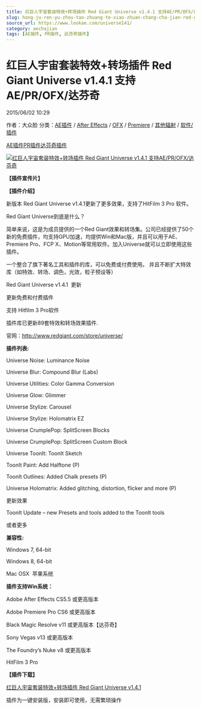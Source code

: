 ```yaml
---
title: 红巨人宇宙套装特效+转场插件 Red Giant Universe v1.4.1 支持AE/PR/OFX/达芬奇
slug: hong-ju-ren-yu-zhou-tao-zhuang-te-xiao-zhuan-chang-cha-jian-red-giant-universe-v1-4-1-zhi-chi-ae-pr-ofx-da-fen-qi
source_url: https://www.lookae.com/universe141/
category: aechajian
tags: [AE插件, PR插件, 达芬奇插件]
---
```

# 红巨人宇宙套装特效+转场插件 Red Giant Universe v1.4.1 支持AE/PR/OFX/达芬奇

2015/06/02 10:29

作者：大众脸
分类：[AE插件](https://www.lookae.com/after-effects/aechajian/) / [After Effects](https://www.lookae.com/after-effects/) / [OFX](https://www.lookae.com/qitarjcj/ofxzy/) / [Premiere](https://www.lookae.com/qitarjcj/premierezy/) / [其他辐射](https://www.lookae.com/others/) / [软件/插件](https://www.lookae.com/qitarjcj/)

[AE插件](https://www.lookae.com/tag/ae%e6%8f%92%e4%bb%b6/)[PR插件](https://www.lookae.com/tag/pr%e6%8f%92%e4%bb%b6/)[达芬奇插件](https://www.lookae.com/tag/%e8%be%be%e8%8a%ac%e5%a5%87%e6%8f%92%e4%bb%b6/)

[![红巨人宇宙套装特效+转场插件 Red Giant Universe v1.4.1 支持AE/PR/OFX/达芬奇](https://www.lookae.com/wp-content/uploads/2014/09/Universe.jpg "红巨人宇宙套装特效+转场插件 Red Giant Universe v1.4.1 支持AE/PR/OFX/达芬奇-LookAE.com")](https://www.lookae.com/wp-content/uploads/2014/09/Universe.jpg)

**【插件宣传片】**

**【插件介绍】**

新版本 Red Giant Universe v1.4.1更新了更多效果，支持了HitFilm 3 Pro 软件。

Red Giant Universe到底是什么？

简单来说，这是为成员提供的一个Red Giant效果和转场集。公司已经提供了50个新的免费插件，均支持GPU加速，均提供Win和Mac版，并且可以用于AE、Premiere Pro、FCP X、Motion等常用软件。加入Universe就可以立即使用这些插件。

一个整合了旗下著名工具和插件的库，可以免费或付费使用。 并且不断扩大特效库（如特效、转场、调色，光效，粒子预设等）

Red Giant Universe v1.4.1  更新

更新免费和付费插件

支持 Hitfilm 3 Pro软件

插件库已更新89套特效和转场效果插件.

官网：http://www.redgiant.com/store/universe/

**插件列表:**

Universe Noise: Luminance Noise

Universe Blur: Compound Blur (Labs)

Universe Utilities: Color Gamma Conversion

Universe Glow: Glimmer

Universe Stylize: Carousel

Universe Stylize: Holomatrix EZ

Universe CrumplePop: SplitScreen Blocks

Universe CrumplePop: SplitScreen Custom Block

Universe ToonIt: ToonIt Sketch

ToonIt Paint: Add Halftone (P)

ToonIt Outlines: Added Chalk presets (P)

Universe Holomatrix: Added glitching, distortion, flicker and more (P)

更新效果

ToonIt Update – new Presets and tools added to the ToonIt tools

或者更多

**兼容性:**

Windows 7, 64-bit

Windows 8, 64-bit

Mac OSX  苹果系统

**插件支持Win系统：**

Adobe After Effects CS5.5 或更高版本

Adobe Premiere Pro CS6 或更高版本

Black Magic Resolve v11 或更高版本【达芬奇】

Sony Vegas v13 或更高版本

The Foundry’s Nuke v8 或更高版本

HitFilm 3 Pro

**【插件下载】**

[红巨人宇宙套装特效+转场插件 Red Giant Universe v1.4.1](https://www.400gb.com/file/97512575)

插件为一键安装版，安装即可使用，无需繁琐操作
